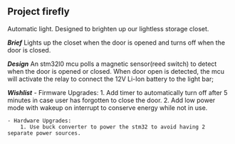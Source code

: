 ## Project firefly

Automatic light. Designed to brighten up our lightless storage closet.

***Brief***
Lights up the closet when the door is opened and turns off when the door is closed.

***Design***
An stm32l0 mcu polls a magnetic sensor(reed switch) to detect when the door is opened or closed.
When door open is detected, the mcu will activate the relay to connect the 12V Li-Ion battery to the light bar;

***Wishlist***
    - Firmware Upgrades:
        1. Add timer to automatically turn off after 5 minutes in case user has forgotten to close the door.
        2. Add low power mode with wakeup on interrupt to conserve energy while not in use.


    - Hardware Upgrades:
        1. Use buck converter to power the stm32 to avoid having 2 separate power sources.

